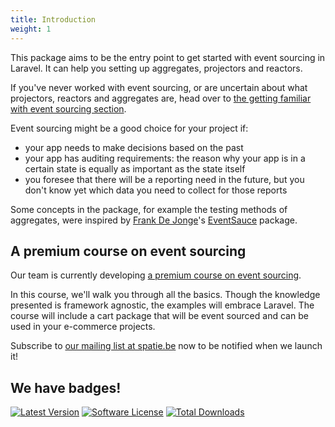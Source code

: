 ```yaml
---
title: Introduction
weight: 1
---
```


This package aims to be the entry point to get started with event sourcing in Laravel. It can help you setting up aggregates, projectors and reactors.

If you've never worked with event sourcing, or are uncertain about what projectors, reactors and aggregates are, head over to [the getting familiar with event sourcing section](/laravel-event-sourcing/v4/getting-familiar-with-event-sourcing/introduction).

Event sourcing might be a good choice for your project if:

- your app needs to make decisions based on the past
- your app has auditing requirements: the reason why your app is in a certain state is equally as important as the state itself
- you foresee that there will be a reporting need in the future, but you don't know yet which data you need to collect for those reports

Some concepts in the package, for example the testing methods of aggregates, were inspired by [Frank De Jonge](https://twitter.com/frankdejonge/)'s [EventSauce](https://eventsauce.io/) package.

## A premium course on event sourcing

Our team is currently developing [a premium course on event sourcing](https://spatie.be/event-sourcing).

In this course, we'll walk you through all the basics. Though the knowledge presented is framework agnostic, the examples will embrace Laravel.
The course will include a cart package that will be event sourced and can be used in your e-commerce projects.

Subscribe to [our mailing list at spatie.be](https://spatie.be/event-sourcing) now to be notified when we launch it!

## We have badges!

<section class="article_badges">
    <a href="https://github.com/spatie/laravel-event-sourcing/releases"><img src="https://img.shields.io/github/release/spatie/laravel-event-sourcing.svg?style=flat-square" alt="Latest Version"></a>
    <a href="https://github.com/spatie/laravel-event-sourcing/blob/master/LICENSE.md"><img src="https://img.shields.io/badge/license-MIT-brightgreen.svg?style=flat-square" alt="Software License"></a>
    <a href="https://packagist.org/packages/spatie/laravel-event-sourcing"><img src="https://img.shields.io/packagist/dt/spatie/laravel-event-sourcing.svg?style=flat-square" alt="Total Downloads"></a>
</section>
